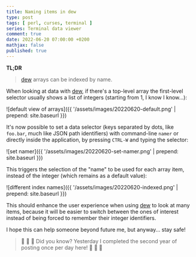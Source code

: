 ```yaml
---
title: Naming items in dew
type: post
tags: [ perl, curses, terminal ]
series: Terminal data viewer
comment: true
date: 2022-06-20 07:00:00 +0200
mathjax: false
published: true
---
```


**TL;DR**

> [dew][] arrays can be indexed by name.

When looking at data with [dew][], if there's a top-level array the
first-level selector usually shows a list of integers (starting from 1,
I know I know...):

![default view of arrays]({{ '/assets/images/20220620-default.png' | prepend: site.baseurl }})

It's now possible to set a data selector (keys separated by dots, like
`foo.bar`, much like JSON path identifiers) with command-line `namer` or
directly inside the application, by pressing `CTRL-W` and typing the
selector:

![set namer]({{ '/assets/images/20220620-set-namer.png' | prepend: site.baseurl }})

This triggers the selection of the "name" to be used for each array
item, instead of the integer (which remains as a default value):

![different index names]({{ '/assets/images/20220620-indexed.png' | prepend: site.baseurl }})

This should enhance the user experience when using [dew][] to look at
many items, because it will be easier to switch between the ones of
interest instead of being forced to remember their integer identifiers.

I hope this can help someone beyond future me, but anyway... stay safe!

> 🎉 🎉 🎉 Did you know? Yesterday I completed the second year of
> posting once per day here! 🎉 🎉 🎉

[Perl]: https://www.perl.org/
[dew]: https://gitlab.com/polettix/dew
